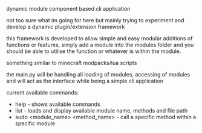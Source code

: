 dynamic module component based cli application 

not too sure what im going for here but mainly trying to experiment and develop a dynamic plugin/extension framework

this framework is developed to allow simple and easy modular additions of functions or features, simply add a module into the modules folder
and you should be able to utilise the function or whatever is within the module.

something similar to minecraft modpacks/lua scripts

the main.py will be handling all loading of modules, accessing of modules and will act as the interface while being a simple cli application

current available commands:
- help - shows available commands
- list - loads and display available module name, methods and file path
- sudo <module_name> <method_name> - call a specific method within a specific module

